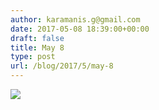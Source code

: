 ```yaml
---
author: karamanis.g@gmail.com
date: 2017-05-08 18:39:00+00:00
draft: false
title: May 8
type: post
url: /blog/2017/5/may-8
---
```


![](https://images.squarespace-cdn.com/content/v1/4f3f61bae4b063b909445965/1494265168513-MRRR09V7JE8FXOEX6D0D/ke17ZwdGBToddI8pDm48kF9aEDQaTpZHfWEO2zppK7Z7gQa3H78H3Y0txjaiv_0fDoOvxcdMmMKkDsyUqMSsMWxHk725yiiHCCLfrh8O1z5QPOohDIaIeljMHgDF5CVlOqpeNLcJ80NK65_fV7S1UX7HUUwySjcPdRBGehEKrDf5zebfiuf9u6oCHzr2lsfYZD7bBzAwq_2wCJyqgJebgg/image-asset.jpeg?format=original)

